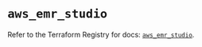 # `aws_emr_studio`

Refer to the Terraform Registry for docs: [`aws_emr_studio`](https://registry.terraform.io/providers/hashicorp/aws/4.67.0/docs/resources/emr_studio).

